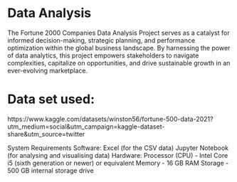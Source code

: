 # Data Analysis
The Fortune 2000 Companies Data Analysis Project serves as a catalyst for informed decision-making, strategic planning, and performance optimization within the global business landscape. By harnessing the power of data analytics, this project empowers stakeholders to navigate complexities, capitalize on opportunities, and drive sustainable growth in an ever-evolving marketplace.

<h1>Data set used:</h1>
https://www.kaggle.com/datasets/winston56/fortune-500-data-2021?utm_medium=social&utm_campaign=kaggle-dataset-share&utm_source=twitter

System Requirements
Software:
Excel (for the CSV data)
Jupyter Notebook (for analysing and visualising data)
Hardware: 
Processor (CPU) - Intel Core i5 (sixth generation or newer) or equivalent 
Memory - 16 GB RAM
Storage - 500 GB internal storage drive

